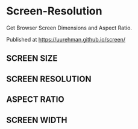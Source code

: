 # Screen-Resolution
Get Browser Screen Dimensions and Aspect Ratio.

Published at https://uurehman.github.io/screen/ 

## SCREEN SIZE
## SCREEN RESOLUTION
## ASPECT RATIO
## SCREEN WIDTH

